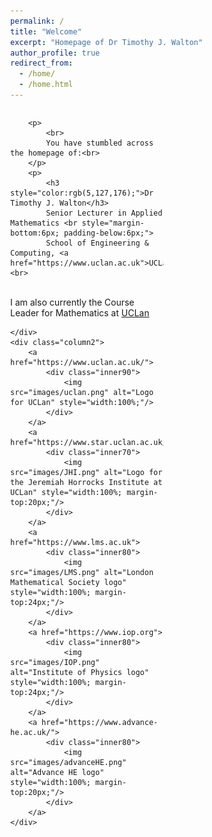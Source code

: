 ```yaml
---
permalink: /
title: "Welcome"
excerpt: "Homepage of Dr Timothy J. Walton"
author_profile: true
redirect_from: 
  - /home/
  - /home.html
---
```


<style>
* {
	box-sizing: border-box;
}

body {
	margin: 0;
}

.column1 {
	float: left;
	width: 64%;
	padding-right: 1em;
	vertical-align: bottom;
}

.column2 {
	float:left;
	width: 36%;
	padding-left: 0.5em;
	vertical-align: bottom;
}

.column img {
	margin-top: 14px;
}
 
.row:after {
	content: "";
	display: table;
	clear: both;
}

.inner70 {
  width: 70%;
  margin: 0 auto;
}

.inner80 {
  width: 80%;
  margin: 0 auto;
}

.inner90 {
  width: 90%;
  margin: 0 auto;
}


</style>

<div class="row">
	<div class="column1">
	
		<p>
			<br>
			You have stumbled across the homepage of:<br>
		</p>
		<p>
			<h3 style="color:rgb(5,127,176);">Dr Timothy J. Walton</h3>
			Senior Lecturer in Applied Mathematics <br style="margin-bottom:6px; padding-below:6px;">
			School of Engineering & Computing, <a href="https://www.uclan.ac.uk">UCLan</a>.<br>
   <br>
   			I am also currently the Course Leader for Mathematics at <a href="https://www.uclan.ac.uk">UCLan</a> <br style="margin-bottom:6px; padding-below:6px;">
		</p>
				
	</div>
	<div class="column2">
		<a href="https://www.uclan.ac.uk/">
			<div class="inner90">
				<img src="images/uclan.png" alt="Logo for UCLan" style="width:100%;"/>
			</div>
		</a>
		<a href="https://www.star.uclan.ac.uk/">
			<div class="inner70">
				<img src="images/JHI.png" alt="Logo for the Jeremiah Horrocks Institute at UCLan" style="width:100%; margin-top:20px;"/>
			</div>
		</a>
		<a href="https://www.lms.ac.uk">
			<div class="inner80">
				<img src="images/LMS.png" alt="London Mathematical Society logo" style="width:100%; margin-top:24px;"/>
			</div>
		</a>		
		<a href="https://www.iop.org">
			<div class="inner80">
				<img src="images/IOP.png" alt="Institute of Physics logo" style="width:100%; margin-top:24px;"/>
			</div>
		</a>		
		<a href="https://www.advance-he.ac.uk/">
			<div class="inner80">
				<img src="images/advanceHE.png" alt="Advance HE logo" style="width:100%; margin-top:20px;"/>
			</div>
		</a>
	</div>
</div>




